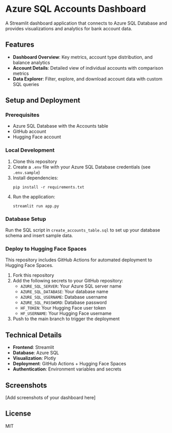 # Azure SQL Accounts Dashboard

A Streamlit dashboard application that connects to Azure SQL Database and provides visualizations and analytics for bank account data.

## Features

- **Dashboard Overview**: Key metrics, account type distribution, and balance analytics
- **Account Details**: Detailed view of individual accounts with comparison metrics
- **Data Explorer**: Filter, explore, and download account data with custom SQL queries

## Setup and Deployment

### Prerequisites

- Azure SQL Database with the Accounts table
- GitHub account
- Hugging Face account

### Local Development

1. Clone this repository
2. Create a `.env` file with your Azure SQL Database credentials (see `.env.sample`)
3. Install dependencies:
   ```
   pip install -r requirements.txt
   ```
4. Run the application:
   ```
   streamlit run app.py
   ```

### Database Setup

Run the SQL script in `create_accounts_table.sql` to set up your database schema and insert sample data.

### Deploy to Hugging Face Spaces

This repository includes GitHub Actions for automated deployment to Hugging Face Spaces.

1. Fork this repository
2. Add the following secrets to your GitHub repository:
   - `AZURE_SQL_SERVER`: Your Azure SQL server name
   - `AZURE_SQL_DATABASE`: Your database name
   - `AZURE_SQL_USERNAME`: Database username
   - `AZURE_SQL_PASSWORD`: Database password
   - `HF_TOKEN`: Your Hugging Face user token
   - `HF_USERNAME`: Your Hugging Face username
3. Push to the main branch to trigger the deployment

## Technical Details

- **Frontend**: Streamlit
- **Database**: Azure SQL
- **Visualization**: Plotly
- **Deployment**: GitHub Actions + Hugging Face Spaces
- **Authentication**: Environment variables and secrets

## Screenshots

[Add screenshots of your dashboard here]

## License

MIT
